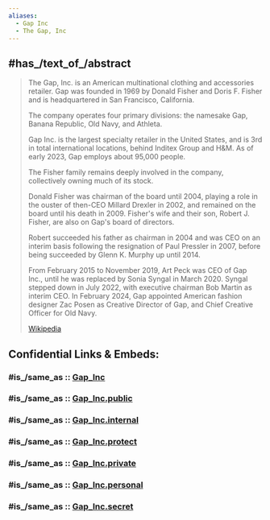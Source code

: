 ```yaml
---
aliases:
  - Gap Inc
  - The Gap, Inc 
---
```


## #has_/text_of_/abstract 

> The Gap, Inc. is an American multinational clothing and accessories retailer. 
> Gap was founded in 1969 by Donald Fisher and Doris F. Fisher 
> and is headquartered in San Francisco, California. 
> 
> The company operates four primary divisions: 
> the namesake Gap, Banana Republic, Old Navy, and Athleta. 
> 
> Gap Inc. is the largest specialty retailer in the United States, and is 3rd in total international locations, 
> behind Inditex Group and H&M. As of early 2023, Gap employs about 95,000 people.
>
> The Fisher family remains deeply involved in the company, collectively owning much of its stock. 
> 
> Donald Fisher was chairman of the board until 2004, 
> playing a role in the ouster of then-CEO Millard Drexler in 2002, 
> and remained on the board until his death in 2009. 
> Fisher's wife and their son, Robert J. Fisher, are also on Gap's board of directors. 
> 
> Robert succeeded his father as chairman in 2004 
> and was CEO on an interim basis following the resignation of Paul Pressler in 2007, 
> before being succeeded by Glenn K. Murphy up until 2014. 
> 
> From February  2015 to November 2019, Art Peck was CEO of Gap Inc., 
> until he was replaced by Sonia Syngal in March 2020. 
> Syngal stepped down in July 2022, with executive chairman Bob Martin as interim CEO. 
> In February 2024, Gap appointed American fashion designer Zac Posen as Creative Director of Gap, 
> and Chief Creative Officer for Old Navy.
>
> [Wikipedia](https://en.wikipedia.org/wiki/Gap%20Inc.) 


## Confidential Links & Embeds: 

### #is_/same_as :: [Gap_Inc](/_Standards/Technology/IT/Computer_Hardware/Computer/Gap_Inc.md) 

### #is_/same_as :: [Gap_Inc.public](/_public/Technology/IT/Computer_Hardware/Computer/Gap_Inc.public.md) 

### #is_/same_as :: [Gap_Inc.internal](/_internal/Technology/IT/Computer_Hardware/Computer/Gap_Inc.internal.md) 

### #is_/same_as :: [Gap_Inc.protect](/_protect/Technology/IT/Computer_Hardware/Computer/Gap_Inc.protect.md) 

### #is_/same_as :: [Gap_Inc.private](/_private/Technology/IT/Computer_Hardware/Computer/Gap_Inc.private.md) 

### #is_/same_as :: [Gap_Inc.personal](/_personal/Technology/IT/Computer_Hardware/Computer/Gap_Inc.personal.md) 

### #is_/same_as :: [Gap_Inc.secret](/_secret/Technology/IT/Computer_Hardware/Computer/Gap_Inc.secret.md)

